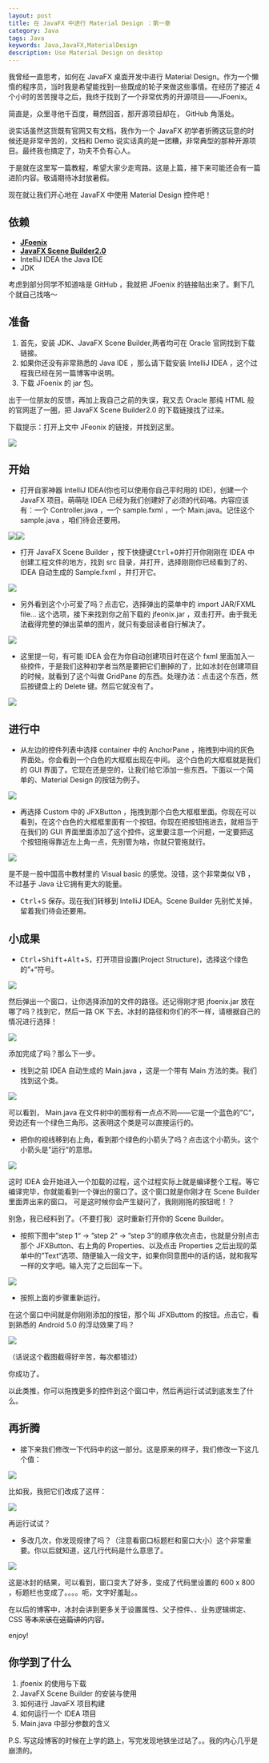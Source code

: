 ```yaml
---
layout: post
title: 在 JavaFX 中进行 Material Design ：第一章
category: Java
tags: Java
keywords: Java,JavaFX,MaterialDesign
description: Use Material Design on desktop
---
```


我曾经一直思考，如何在 JavaFX 桌面开发中进行 Material Design。作为一个懒惰的程序员，当时我是希望能找到一些既成的轮子来做这些事情。在经历了接近 4 个小时的苦苦搜寻之后，我终于找到了一个非常优秀的开源项目——JFoenix。

简直是，众里寻他千百度，蓦然回首，那开源项目却在， GitHub 角落处。

说实话虽然这货既有官网又有文档，我作为一个 JavaFX 初学者折腾这玩意的时候还是非常辛苦的，文档和 Demo 说实话真的是一团糟，非常典型的那种开源项目。最终我也搞定了，功夫不负有心人。

于是就在这里写一篇教程，希望大家少走弯路。这是上篇，接下来可能还会有一篇进阶内容。敬请期待冰封放暑假。

现在就让我们开心地在 JavaFX 中使用 Material Design 控件吧！

## 依赖

+ **[JFoenix](https://github.com/jfoenixadmin/JFoenix)**
+ **[JavaFX Scene Builder2.0](http://www.oracle.com/technetwork/java/javafxscenebuilder-1x-archive-2199384.html)**
+ IntelliJ IDEA the Java IDE
+ JDK

考虑到部分同学不知道啥是 GitHub ，我就把 JFoenix 的链接贴出来了。剩下几个就自己找咯～

## 准备

1. 首先，安装 JDK、JavaFX Scene Builder,两者均可在 Oracle 官网找到下载链接。
1. 如果你还没有非常熟悉的 Java IDE ，那么请下载安装 IntelliJ IDEA ，这个过程我已经在另一篇博客中说明。
1. 下载 JFoenix 的 jar 包。

出于一位朋友的反馈，再加上我自己之前的失误，我又去 Oracle 那纯 HTML 般的官网逛了一圈，把 JavaFX Scene Builder2.0 的下载链接找了过来。

下载提示：打开上文中 JFeonix 的链接，并找到这里。

<img src="https://coding.net/u/ice1000/p/Images/git/raw/master/blog-img/old/java/javafx1/0.png" align="center">

## 开始

+ 打开自家神器 IntelliJ IDEA(你也可以使用你自己平时用的 IDE)，创建一个 JavaFX 项目。萌萌哒 IDEA 已经为我们创建好了必须的代码咯。内容应该有：一个 Controller.java ，一个 sample.fxml ，一个 Main.java。记住这个 sample.java ，咱们待会还要用。

![](https://coding.net/u/ice1000/p/Images/git/raw/master/blog-img/old/java/javafx1/1.png)![](https://coding.net/u/ice1000/p/Images/git/raw/master/blog-img/old/java/javafx1/2.png)

+ 打开 JavaFX Scene Builder ，按下快捷键<kbd>Ctrl</kbd>+<kbd>O</kbd>并打开你刚刚在 IDEA 中创建工程文件的地方，找到 src 目录，并打开，选择刚刚你已经看到了的、IDEA 自动生成的 Sample.fxml ，并打开它。

![](https://coding.net/u/ice1000/p/Images/git/raw/master/blog-img/old/java/javafx1/3.png)

+ 另外看到这个小可爱了吗？点击它，选择弹出的菜单中的 import JAR/FXML file... 这个选项，接下来找到你之前下载的 jfeonix.jar ，双击打开。由于我无法截得完整的弹出菜单的图片，就只有委屈读者自行解决了。

![](https://coding.net/u/ice1000/p/Images/git/raw/master/blog-img/old/java/javafx1/4.png)

+ 这里提一句，有可能 IDEA 会在为你自动创建项目时在这个 fxml 里面加入一些控件，于是我们这种初学者当然是要把它们删掉的了，比如冰封在创建项目的时候，就看到了这个叫做 GridPane 的东西。处理办法：点击这个东西，然后按键盘上的 Delete 键。然后它就没有了。

![](https://coding.net/u/ice1000/p/Images/git/raw/master/blog-img/old/java/javafx1/7.png)


## 进行中
+ 从左边的控件列表中选择 container 中的 AnchorPane ，拖拽到中间的灰色界面处。你会看到一个白色的大框框出现在中间。 这个白色的大框框就是我们的 GUI 界面了。它现在还是空的，让我们给它添加一些东西。下面以一个简单的、Material Design 的按钮为例子。

![](https://coding.net/u/ice1000/p/Images/git/raw/master/blog-img/old/java/javafx1/5.png)

+ 再选择 Custom 中的 JFXButton ，拖拽到那个白色大框框里面。你现在可以看到，在这个白色的大框框里面有一个按钮。你现在把按钮拖进去，就相当于在我们的 GUI 界面里面添加了这个控件。这里要注意一个问题，一定要把这个按钮拖得靠近左上角一点，先别管为啥，你就只管拖就行。

![](https://coding.net/u/ice1000/p/Images/git/raw/master/blog-img/old/java/javafx1/6.png)

是不是一股中国高中教材里的 Visual basic 的感觉。没错，这个非常类似 VB ，不过基于 Java 让它拥有更大的能量。

+ <kbd>Ctrl</kbd>+<kbd>S</kbd> 保存。现在我们转移到 IntelliJ IDEA。Scene Builder 先别忙关掉，留着我们待会还要用。

## 小成果

+ <kbd>Ctrl</kbd>+<kbd>Shift</kbd>+<kbd>Alt</kbd>+<kbd>S</kbd>，打开项目设置(Project Structure)，选择这个绿色的”+“符号。

![](https://coding.net/u/ice1000/p/Images/git/raw/master/blog-img/old/java/javafx1/10.png)

然后弹出一个窗口，让你选择添加的文件的路径。还记得刚才把 jfoenix.jar 放在哪了吗？找到它，然后一路 OK 下去。冰封的路径和你们的不一样，请根据自己的情况进行选择！

![](https://coding.net/u/ice1000/p/Images/git/raw/master/blog-img/old/java/javafx1/11.png)

添加完成了吗？那么下一步。

+ 找到之前 IDEA 自动生成的 Main.java ，这是一个带有 Main 方法的类。我们找到这个类。

![](https://coding.net/u/ice1000/p/Images/git/raw/master/blog-img/old/java/javafx1/8.png)

可以看到， Main.java 在文件树中的图标有一点点不同——它是一个蓝色的”C“，旁边还有一个绿色三角形。这表明这个类是可以直接运行的。

+ 把你的视线移到右上角，看到那个绿色的小箭头了吗？点击这个小箭头。这个小箭头是”运行“的意思。

![](https://coding.net/u/ice1000/p/Images/git/raw/master/blog-img/old/java/javafx1/9.png)


这时 IDEA 会开始进入一个加载的过程，这个过程实际上就是编译整个工程。等它编译完毕，你就能看到一个弹出的窗口了。这个窗口就是你刚才在 Scene Builder 里面弄出来的窗口。
可是这时候你会产生疑问了，我刚刚拖的按钮呢！？

别急，我已经料到了。（不要打我）这时重新打开你的 Scene Builder。

+ 按照下图中”step 1“ -> ”step 2“ -> ”step 3“的顺序依次点击，也就是分别点击那个 JFXButton、右上角的 Properties、以及点击 Properties 之后出现的菜单中的”Text“选项、随便输入一段文字，如果你同意图中的话的话，就和我写一样的文字吧。输入完了之后回车一下。

![](https://coding.net/u/ice1000/p/Images/git/raw/master/blog-img/old/java/javafx1/12.png)


+ 按照上面的步骤重新运行。

在这个窗口中间就是你刚刚添加的按钮，那个叫 JFXButtom 的按钮。点击它，看到熟悉的 Android 5.0 的浮动效果了吗？

![](https://coding.net/u/ice1000/p/Images/git/raw/master/blog-img/old/java/javafx1/13.png)


（话说这个截图截得好辛苦，每次都错过）

你成功了。

以此类推，你可以拖拽更多的控件到这个窗口中，然后再运行试试到底发生了什么。

## 再折腾

+ 接下来我们修改一下代码中的这一部分。这是原来的样子，我们修改一下这几个值：

![](https://coding.net/u/ice1000/p/Images/git/raw/master/blog-img/old/java/javafx1/14.png)

比如我，我把它们改成了这样：

![](https://coding.net/u/ice1000/p/Images/git/raw/master/blog-img/old/java/javafx1/15.png)

再运行试试？

+ 多改几次，你发现规律了吗？（注意看窗口标题栏和窗口大小）这个非常重要。你以后就知道，这几行代码是什么意思了。

![](https://coding.net/u/ice1000/p/Images/git/raw/master/blog-img/old/java/javafx1/16.png)

这是冰封的结果，可以看到，窗口变大了好多，变成了代码里设置的 600 x 800 ，标题栏也变成了。。。。呃，文字好羞耻。。

在以后的博客中，冰封会讲到更多关于设置属性、父子控件、、业务逻辑绑定、CSS 等~~本来该在这篇讲的~~内容。

enjoy!

## 你学到了什么
1. jfoenix 的使用与下载
1. JavaFX Scene Builder 的安装与使用
1. 如何进行 JavaFX 项目构建
1. 如何运行一个 IDEA 项目
1. Main.java 中部分参数的含义

P.S. 写这段博客的时候在上学的路上，写完发现地铁坐过站了。。我的内心几乎是崩溃的。
